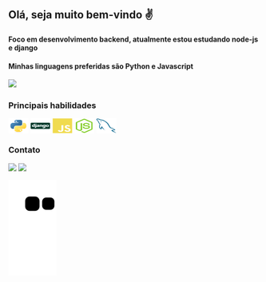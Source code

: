 ## Olá, seja muito bem-vindo :v:
#### Foco em desenvolvimento backend, atualmente estou estudando node-js e django 
#### Minhas linguagens preferidas são Python e Javascript
<img src="https://img.shields.io/static/v1?label=Overview&message=Lucas%20Havranek&color=f8efd4&style=for-the-badge&logo=GitHub">



### Principais habilidades
<div style="display: inline_block">
<img align="center" alt="Lucas_Python" height="30" width="40" src="https://raw.githubusercontent.com/devicons/devicon/master/icons/python/python-original.svg">
<img align="center" alt="Lucas_React" height="30" width="40" src="https://raw.githubusercontent.com/devicons/devicon/master/icons/django/django-original.svg">
<img align="center" alt="Lucas_JS" height="30" width="40" src="https://raw.githubusercontent.com/devicons/devicon/master/icons/javascript/javascript-plain.svg">
<img align="center" alt="Lucas-CSS" height="30" width="40" src="https://raw.githubusercontent.com/devicons/devicon/master/icons/nodejs/nodejs-original.svg">
<img align="center" alt="Lucas-HTML" height="30" width="40" src="https://raw.githubusercontent.com/devicons/devicon/master/icons/mysql/mysql-original.svg">
</div>

### Contato
<div>  
<a href="https://www.linkedin.com/in/lucas-havranek" target="_blank"><img src="https://img.shields.io/badge/-LinkedIn-%230077B5?style=for-the-badge&logo=linkedin&logoColor=white" target="_blank"></a>
<a href="mailto:contatolucashavranek@gmail.com" target="_blank"><img src="https://img.shields.io/badge/Gmail-D14836?style=for-the-badge&logo=gmail&logoColor=white" target="_blank"></a>

  ![Snake animation](https://github.com/LucasHavranek/LucasHavranek/blob/output/github-contribution-grid-snake.svg)
